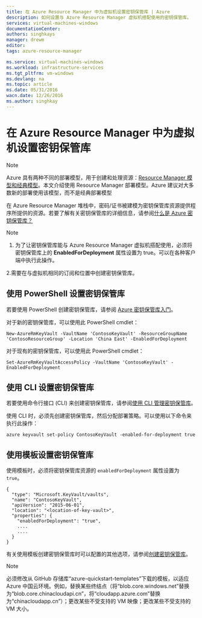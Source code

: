 ```yaml
---
title: 在 Azure Resource Manager 中为虚拟机设置密钥保管库 | Azure
description: 如何设置与 Azure Resource Manager 虚拟机搭配使用的密钥保管库。
services: virtual-machines-windows
documentationCenter: 
authors: singhkays
manager: drewm
editor: 
tags: azure-resource-manager

ms.service: virtual-machines-windows
ms.workload: infrastructure-services
ms.tgt_pltfrm: vm-windows
ms.devlang: na
ms.topic: article
ms.date: 05/31/2016
wacn.date: 12/26/2016
ms.author: singhkay
---
```


# 在 Azure Resource Manager 中为虚拟机设置密钥保管库

> [!NOTE]
> Azure 具有两种不同的部署模型，用于创建和处理资源：[Resource Manager 模型和经典模型](../azure-resource-manager/resource-manager-deployment-model.md)。本文介绍使用 Resource Manager 部署模型。Azure 建议对大多数新的部署使用该模型，而不是经典部署模型

在 Azure Resource Manager 堆栈中，密码/证书被建模为密钥保管库资源提供程序所提供的资源。若要了解有关密钥保管库的详细信息，请参阅[什么是 Azure 密钥保管库？](../key-vault/key-vault-whatis.md)

>[!NOTE] 
>1. 为了让密钥保管库能与 Azure Resource Manager 虚拟机搭配使用，必须将密钥保管库上的 **EnabledForDeployment** 属性设置为 true。可以在各种客户端中执行此操作。
><p>2.需要在与虚拟机相同的订阅和位置中创建密钥保管库。

## 使用 PowerShell 设置密钥保管库
若要使用 PowerShell 创建密钥保管库，请参阅 [Azure 密钥保管库入门](../key-vault/key-vault-get-started.md#vault)。

对于新的密钥保管库，可以使用此 PowerShell cmdlet：

    New-AzureRmKeyVault -VaultName 'ContosoKeyVault' -ResourceGroupName 'ContosoResourceGroup' -Location 'China East' -EnabledForDeployment

对于现有的密钥保管库，可以使用此 PowerShell cmdlet：

    Set-AzureRmKeyVaultAccessPolicy -VaultName 'ContosoKeyVault' -EnabledForDeployment

## 使用 CLI 设置密钥保管库
若要使用命令行接口 (CLI) 来创建密钥保管库，请参阅[使用 CLI 管理密钥保管库](../key-vault/key-vault-manage-with-cli.md#create-a-key-vault)。

使用 CLI 时，必须先创建密钥保管库，然后分配部署策略。可以使用以下命令来执行此操作：

    azure keyvault set-policy ContosoKeyVault -enabled-for-deployment true

## 使用模板设置密钥保管库
使用模板时，必须将密钥保管库资源的 `enabledForDeployment` 属性设置为 `true`。

    {
      "type": "Microsoft.KeyVault/vaults",
      "name": "ContosoKeyVault",
      "apiVersion": "2015-06-01",
      "location": "<location-of-key-vault>",
      "properties": {
        "enabledForDeployment": "true",
        ....
        ....
      }
    }

有关使用模板创建密钥保管库时可以配置的其他选项，请参阅[创建密钥保管库](https://github.com/Azure/azure-quickstart-templates/tree/master/101-key-vault-create/)。

>[!NOTE]
> 必须修改从 GitHub 存储库“azure-quickstart-templates”下载的模板，以适应 Azure 中国云环境。例如，替换某些终结点（将“blob.core.windows.net”替换为“blob.core.chinacloudapi.cn”，将“cloudapp.azure.com”替换为“chinacloudapp.cn”）；更改某些不受支持的 VM 映像；更改某些不受支持的 VM 大小。

<!---HONumber=Mooncake_Quality_Review_1215_2016-->